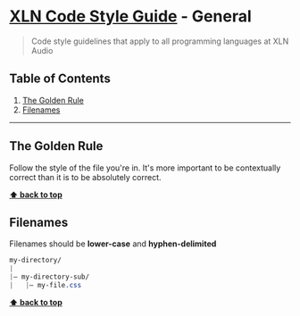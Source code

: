 # [XLN Code Style Guide](../README.md) - General

> Code style guidelines that apply to all programming languages at XLN Audio

## Table of Contents 
  1. [The Golden Rule](#the-golden-rule)
  2. [Filenames](#filenames)

---

## The Golden Rule
Follow the style of the file you're in. It's more important to be contextually correct than it is to be absolutely correct.

**[⬆ back to top](#table-of-contents)**

## Filenames
Filenames should be **lower-case** and **hyphen-delimited**

```css
my-directory/
|
|– my-directory-sub/
|   |– my-file.css    
```

**[⬆ back to top](#table-of-contents)**